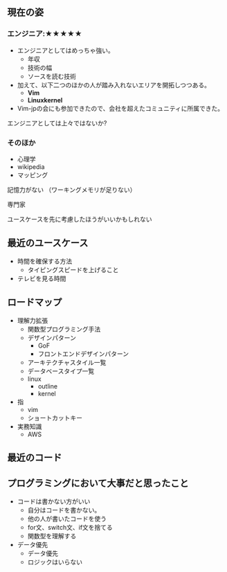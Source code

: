 ## 現在の姿



### エンジニア:★★★★★

- エンジニアとしてはめっちゃ強い。
  - 年収
  - 技術の幅
  - ソースを読む技術
- 加えて、以下二つのほかの人が踏み入れないエリアを開拓しつつある。
  - **Vim**
  - **Linuxkernel**
- Vim-jpの会にも参加できたので、会社を超えたコミュニティに所属できた。

エンジニアとしては上々ではないか?


### そのほか

- 心理学
- wikipedia
- マッピング




記憶力がない
（ワーキングメモリが足りない）

専門家

ユースケースを先に考慮したほうがいいかもしれない



## 最近のユースケース

- 時間を確保する方法
  - タイピングスピードを上げること
- テレビを見る時間




## ロードマップ

- 理解力拡張
  - 関数型プログラミング手法
  - デザインパターン
    - GoF
    - フロントエンドデザインパターン
  - アーキテクチャスタイル一覧
  - データベースタイプ一覧
  - linux
    - outline
    - kernel
- 指
  - vim
  - ショートカットキー
- 実務知識
  - AWS





## 最近のコード





## プログラミングにおいて大事だと思ったこと


- コードは書かない方がいい
  - 自分はコードを書かない。
  - 他の人が書いたコードを使う
  - for文、switch文、if文を捨てる
  - 関数型を理解する
- データ優先
  - データ優先
  - ロジックはいらない




